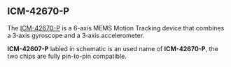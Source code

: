 ## ICM-42670-P

The [ICM-42670-P](https://3cfeqx1hf82y3xcoull08ihx-wpengine.netdna-ssl.com/wp-content/uploads/2021/07/DS-000451-ICM-42670-P-v1.0.pdf) is a 6-axis MEMS Motion Tracking device that combines a 3‑axis gyroscope and a 3‑axis accelerometer.

**ICM-42607-P** labled in schematic is an used name of **ICM-42670-P**, the two chips are fully pin-to-pin compatible.